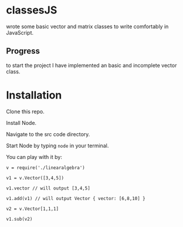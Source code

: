 # classesJS
wrote some basic vector and matrix classes to write comfortably in JavaScript.

## Progress
to start the project I have implemented an basic and incomplete vector class.

# Installation
Clone this repo.

Install Node.

Navigate to the src code directory.

Start Node by typing `node` in your terminal.

You can play with it by:

```
v = require('./linearalgebra')

v1 = v.Vector([3,4,5])

v1.vector // will output [3,4,5]

v1.add(v1) // will output Vector { vector: [6,8,10] }

v2 = v.Vector[1,1,1]

v1.sub(v2)
```

